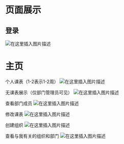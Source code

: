 
# 页面展示
## 登录
![在这里插入图片描述](https://img-blog.csdnimg.cn/20200229221106551.png)
# 主页
个人课表（1-2表示1-2周）
![在这里插入图片描述](https://img-blog.csdnimg.cn/20200229221146533.png)

无课表展示（仅部门管理员可见）
![在这里插入图片描述](https://img-blog.csdnimg.cn/20200229221233440.png)

查看部门成员
![在这里插入图片描述](https://img-blog.csdnimg.cn/20200229221311794.png)

修改课表
![在这里插入图片描述](https://img-blog.csdnimg.cn/20200229221410419.png)

创建组织
![在这里插入图片描述](https://img-blog.csdnimg.cn/20200229221426542.png)

查看与我有关的组织和部门
![在这里插入图片描述](https://img-blog.csdnimg.cn/20200229221439913.png)
